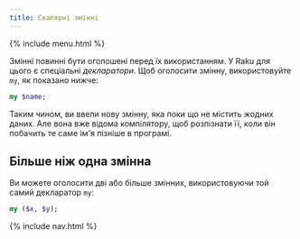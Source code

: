 ```yaml
---
title: Скалярні змінні
---
```


{% include menu.html %}

Змінні повинні бути оголошені перед їх використанням. У Raku для цього є спеціальні _декларатори_. Щоб оголосити змінну, використовуйте `my`, як показано нижче:

```raku
my $name;
```

Таким чином, ви ввели нову змінну, яка поки що не містить жодних даних. Але вона вже відома компілятору, щоб розпізнати її, коли він побачить те саме ім'я пізніше в програмі.

## Більше ніж одна змінна

Ви можете оголосити дві або більше змінних, використовуючи той самий декларатор `my`:

```raku
my ($x, $y);
```

{% include nav.html %}